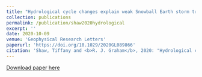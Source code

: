 ```yaml
---
title: "Hydrological cycle changes explain weak Snowball Earth storm track despite increased surface baroclinicity"
collection: publications
permalink: /publication/shaw2020hydrological
excerpt: ''
date: 2020-10-09
venue: 'Geophysical Research Letters'
paperurl: 'https://doi.org/10.1029/2020GL089866'
citation: 'Shaw, Tiffany and <b>R. J. Graham</b>, 2020: "Hydrological cycle changes explain weak Snowball Earth storm track despite increased surface baroclinicity", <i>Geophysical Research Letters</i>, DOI:10.1029/2020GL089866.'
---
```

[Download paper here](http://arejaygraham.github.io/files/shaw2020hydrological.pdf)
